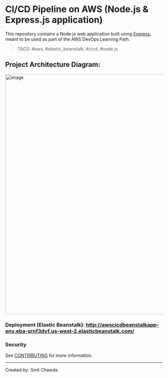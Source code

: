 # CI/CD Pipeline on AWS (Node.js & Express.js application)

This repository contains a Node.js web application built using [Express](https://expressjs.com/), meant to be used as part of the AWS DevOps Learning Path.

> TAGS: #aws, #elastic_beanstalk, #cicd, #node.js

## Project Architecture Diagram: 
<img width="766" alt="image" src="https://user-images.githubusercontent.com/59838606/221687345-79e3f56a-fd1d-4236-8294-91934b14a9ea.png">


### Deployment (Elastic Beanstalk): http://awscicdbeanstalkapp-env.eba-srnf3dyf.us-west-2.elasticbeanstalk.com/

### Security

See [CONTRIBUTING](CONTRIBUTING.md#security-issue-notifications) for more information.

-----------------------------------------------------------------------------------------------------------------------------------------------------
Created by: Smit Chawda

